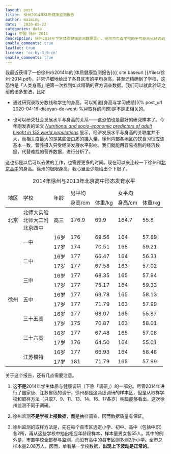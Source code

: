 ```yaml
---
layout: post
title:  徐州2014年体质健康监测报告
author: maiming
date:   2020-05-22
categories: data
tags: 中国 徐州 2014 
description: 徐州2014年学生体质健康监测数据显示，徐州市市直学校的平均身高已经达到16岁1.76/1.64 m，17岁1.75/1.64 m。
enable_comments: true
leaflet: true
license: 'cc-by-3.0-cn'
enable_comments: true
---
```


我最近获得了一份徐州市2014年的[体质健康监测报告]({{ site.baseurl }}/files/徐州-2014.pdf)，非常详细地给出了各县区市的平均身高，甚至还精确到了学校，这恐怕是「人类身高」吧第一次找到如此精确的官方调查数据。我们可以就此验证之前的诸多想法，比如

- 通过研究录取分数线和学生的身高，可以知道[身高与学习成绩]({% post_url 2020-04-16-diaoyan-de-wenti %}#取样的问题)是不是正相关的。

- 也可以研究社会发展水平与身高的关系——这恐怕也是最好的研究样本了。今年刚发表的论文 <i>[Nutritional and socio-economic predictors of adult height in 152 world populations](https://doi.org/10.1016/j.ehb.2020.100848)</i> 显示，经济发展水平与身高的关联度并不大，而相关度最大的是某些蛋白质的摄入量。徐州内部各地区的饮食习惯应该基本一致，营养摄入只受经济发展水平影响。我们就能用容易找到的经济数据，代替难找的营养数据，进行分析了。

这也都是以后可以去做的工作，也需要更多的时间。现在可以来比较一下徐州和[北京高中](https://kns.cnki.net/KCMS/detail/detail.aspx?dbcode=CJFQ&dbname=CJFDLAST2015&filename=JYSB201422026&v=MzAyMThNMUZyQ1VSN3FmWXVSdEZpL2hWTC9QTHpUWWJMRzRIOVhPclk5SFlvUjhlWDFMdXhZUzdEaDFUM3FUclc=)的身高。徐州的极限身高，我心里至少能给出个下限了。

<table>
  <thead>
    <tr>
      <td rowspan="2">地区</td> 
      <td rowspan="2">学校</td>
      <td rowspan="2">年龄</td>
      <td colspan="2">男平均</td>
      <td colspan="2">女平均</td>
    </tr>
    <tr>
      <td>身高/cm</td>
      <td>体重/kg</td>
      <td>身高/cm</td>
      <td>体重/kg</td>
    </tr>
  </thead>
  <tbody>
    <tr>
      <td>北京</td>
      <td>北师大实验<br>北师大二附<br>北京四中</td>
      <td>高三</td>
      <td>176.9</td>
      <td>69.9</td>
      <td>164.7</td>
      <td>55.8</td>
    </tr>
    <tr>
      <td rowspan="14">徐州</td>
      <td rowspan="2">一中</td>
      <td>16岁</td>
      <td>176</td>
      <td>69.56</td>
      <td>164</td>
      <td>57.89</td>
    </tr>
    <tr>
      <td>17岁</td>
      <td>174</td>
      <td>70.51</td>
      <td>165</td>
      <td>59.21</td>
    </tr>
    <tr>
      <td rowspan="2">二中</td>
      <td>16岁</td>
      <td>177</td>
      <td>66.47</td>
      <td>164</td>
      <td>56.31</td>
    </tr>
    <tr>
      <td>17岁</td>
      <td>177</td>
      <td>67.58</td>
      <td>163</td>
      <td>57.02</td>
    </tr>
    <tr>
      <td rowspan="2">三中</td>
      <td>16岁</td>
      <td>177</td>
      <td>68.35</td>
      <td>165</td>
      <td>57.94</td>
    </tr>
    <tr>
      <td>17岁</td>
      <td>177</td>
      <td>75.17</td>
      <td>164</td>
      <td>59.33</td>
    </tr>
    <tr>
      <td rowspan="2">五中</td>
      <td>16岁</td>
      <td>177</td>
      <td>69.78</td>
      <td>165</td>
      <td>58.13</td>
    </tr>
    <tr>
      <td>17岁</td>
      <td>177</td>
      <td>71.79</td>
      <td>163</td>
      <td>57.99</td>
    </tr>
    <tr>
      <td rowspan="2">三十五高</td>
      <td>16岁</td>
      <td>177</td>
      <td>68.07</td>
      <td>165</td>
      <td>55.87</td>
    </tr>
    <tr>
      <td>17岁</td>
      <td>175</td>
      <td>70.87</td>
      <td>163</td>
      <td>58.01</td>
    </tr>
    <tr>
      <td rowspan="2">三十六高</td>
      <td>16岁</td>
      <td>177</td>
      <td>67.48</td>
      <td>165</td>
      <td>57.08</td>
    </tr>
    <tr>
      <td>17岁</td>
      <td>176</td>
      <td>64.50</td>
      <td>164</td>
      <td>55.01</td>
    </tr>
    <tr>
      <td rowspan="2">江苏模特</td>
      <td>16岁</td>
      <td>177</td>
      <td>66.93</td>
      <td>164</td>
      <td>58.48</td>
    </tr>
    <tr>
      <td>17岁</td>
      <td>181</td>
      <td>71.79</td>
      <td>165</td>
      <td>57.99</td>
    </tr>
  </tbody>
  <caption>
    2014年徐州与2013年北京高中形态发育水平
  </caption>
</table>

关于这个报告，还有几点需要注意。

1. 这**不是**2014年学生体质与健康调研（下称「调研」）的一部分。尽管2014年进行了国家级、江苏省级的调研，徐州都是这两级调研的样本区，但是从取样学校和取样方法（只取7、9、11、13、14、16、17各岁）明显能够看出，这次徐州监测不同于调研。

2. 徐州监测**不是学校上报数据**，而是抽样调查。因而数据质量有保证。

3. 徐州监测的取样方法是，先在每个县市区选定小学、初中、高中（包括中职）各2所，再从这些学校中抽出相应年龄段样本，样本量男女各55人。其中的例外是，市直学校全部参与监测，而没有高中的县市区则多测2所小学。全市总样本量2.08万人。因而，单看某一学校数据，**出现上下波动是正常的**。